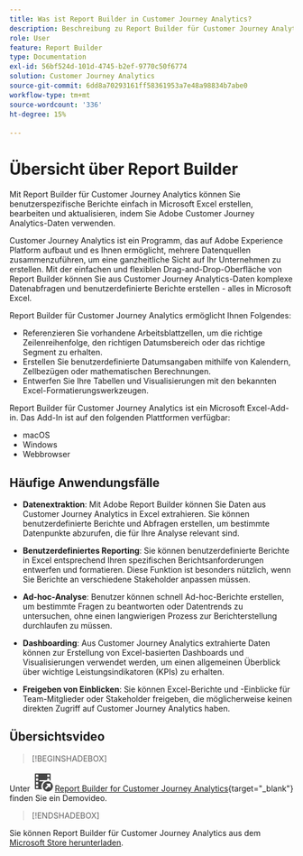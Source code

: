 ```yaml
---
title: Was ist Report Builder in Customer Journey Analytics?
description: Beschreibung zu Report Builder für Customer Journey Analytics
role: User
feature: Report Builder
type: Documentation
exl-id: 56bf524d-101d-4745-b2ef-9770c50f6774
solution: Customer Journey Analytics
source-git-commit: 6dd8a70293161ff58361953a7e48a98834b7abe0
workflow-type: tm+mt
source-wordcount: '336'
ht-degree: 15%

---
```


# Übersicht über Report Builder

Mit Report Builder für Customer Journey Analytics können Sie benutzerspezifische Berichte einfach in Microsoft Excel erstellen, bearbeiten und aktualisieren, indem Sie Adobe Customer Journey Analytics-Daten verwenden.

Customer Journey Analytics ist ein Programm, das auf Adobe Experience Platform aufbaut und es Ihnen ermöglicht, mehrere Datenquellen zusammenzuführen, um eine ganzheitliche Sicht auf Ihr Unternehmen zu erstellen. Mit der einfachen und flexiblen Drag-and-Drop-Oberfläche von Report Builder können Sie aus Customer Journey Analytics-Daten komplexe Datenabfragen und benutzerdefinierte Berichte erstellen - alles in Microsoft Excel.

Report Builder für Customer Journey Analytics ermöglicht Ihnen Folgendes:

- Referenzieren Sie vorhandene Arbeitsblattzellen, um die richtige Zeilenreihenfolge, den richtigen Datumsbereich oder das richtige Segment zu erhalten.
- Erstellen Sie benutzerdefinierte Datumsangaben mithilfe von Kalendern, Zellbezügen oder mathematischen Berechnungen.
- Entwerfen Sie Ihre Tabellen und Visualisierungen mit den bekannten Excel-Formatierungswerkzeugen.

Report Builder für Customer Journey Analytics ist ein Microsoft Excel-Add-in. Das Add-In ist auf den folgenden Plattformen verfügbar:

- macOS
- Windows
- Webbrowser

## Häufige Anwendungsfälle

- **Datenextraktion**: Mit Adobe Report Builder können Sie Daten aus Customer Journey Analytics in Excel extrahieren. Sie können benutzerdefinierte Berichte und Abfragen erstellen, um bestimmte Datenpunkte abzurufen, die für Ihre Analyse relevant sind.

- **Benutzerdefiniertes Reporting**: Sie können benutzerdefinierte Berichte in Excel entsprechend Ihren spezifischen Berichtsanforderungen entwerfen und formatieren. Diese Funktion ist besonders nützlich, wenn Sie Berichte an verschiedene Stakeholder anpassen müssen.

- **Ad-hoc-Analyse**: Benutzer können schnell Ad-hoc-Berichte erstellen, um bestimmte Fragen zu beantworten oder Datentrends zu untersuchen, ohne einen langwierigen Prozess zur Berichterstellung durchlaufen zu müssen.

- **Dashboarding**: Aus Customer Journey Analytics extrahierte Daten können zur Erstellung von Excel-basierten Dashboards und Visualisierungen verwendet werden, um einen allgemeinen Überblick über wichtige Leistungsindikatoren (KPIs) zu erhalten.

- **Freigeben von Einblicken**: Sie können Excel-Berichte und -Einblicke für Team-Mitglieder oder Stakeholder freigeben, die möglicherweise keinen direkten Zugriff auf Customer Journey Analytics haben.


## Übersichtsvideo

>[!BEGINSHADEBOX]

Unter ![VideoCheckedOut](/help/assets/icons/VideoCheckedOut.svg) [Report Builder for Customer Journey Analytics](https://video.tv.adobe.com/v/337569?quality=12&learn=on){target="_blank"} finden Sie ein Demovideo.

>[!ENDSHADEBOX]

Sie können Report Builder für Customer Journey Analytics aus dem [Microsoft Store herunterladen](https://appsource.microsoft.com/en-us/product/Office365/WA200003101).
